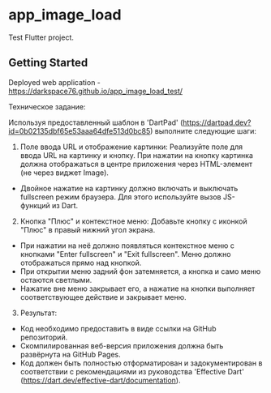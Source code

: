# app_image_load

Test Flutter project.

## Getting Started
Deployed web application - 
https://darkspace76.github.io/app_image_load_test/


Техническое задание:

Используя предоставленный шаблон в 'DartPad' (https://dartpad.dev?id=0b02135dbf65e53aaa64dfe513d0bc85) выполните следующие шаги:

1. Поле ввода URL и отображение картинки:
Реализуйте поле для ввода URL на картинку и кнопку. При нажатии на кнопку картинка должна отображаться в центре приложения через HTML-элемент <img> (не через виджет Image).
- Двойное нажатие на картинку должно включать и выключать fullscreen режим браузера. Для этого используйте вызов JS-функций из Dart.

2. Кнопка "Плюс" и контекстное меню:
Добавьте кнопку с иконкой "Плюс" в правый нижний угол экрана.
- При нажатии на неё должно появляться контекстное меню с кнопками "Enter fullscreen" и "Exit fullscreen". Меню должно отображаться прямо над кнопкой.
- При открытии меню задний фон затемняется, а кнопка и само меню остаются светлыми.
- Нажатие вне меню закрывает его, а нажатие на кнопки выполняет соответствующее действие и закрывает меню.

3. Результат:
- Код необходимо предоставить в виде ссылки на GitHub репозиторий.
- Скомпилированная веб-версия приложения должна быть развёрнута на GitHub Pages.
- Код должен быть полностью отформатирован и задокументирован в соответствии с рекомендациями из руководства 'Effective Dart' (https://dart.dev/effective-dart/documentation).
